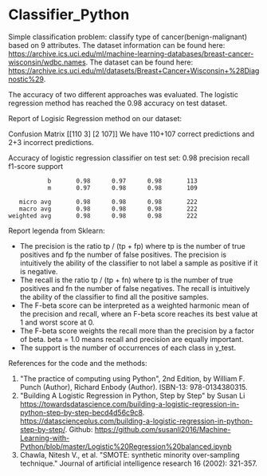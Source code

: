 # Classifier_Python
Simple classification problem: classify type of cancer(benign-malignant) based on 9 attributes.
The dataset information can be found here: https://archive.ics.uci.edu/ml/machine-learning-databases/breast-cancer-wisconsin/wdbc.names.
The dataset can be found here: https://archive.ics.uci.edu/ml/datasets/Breast+Cancer+Wisconsin+%28Diagnostic%29.

The accuracy of two different approaches was evaluated. The logistic regression method has reached the 0.98 accuracy on test dataset.

Report of Logisic Regression method on our dataset:

Confusion Matrix
                  [[110 3]
                   [2 107]]
We have 110+107 correct predictions and 2+3 incorrect predictions.
 
Accuracy of logistic regression classifier on test set: 0.98
              precision    recall  f1-score   support

               b       0.98      0.97      0.98       113
               m       0.97      0.98      0.98       109 
           
       micro avg       0.98      0.98      0.98       222
       macro avg       0.98      0.98      0.98       222
    weighted avg       0.98      0.98      0.98       222

Report legenda from Sklearn:
- The precision is the ratio tp / (tp + fp) where tp is the number of true positives and fp the number of false positives. The precision is intuitively the ability of the classifier to not label a sample as positive if it is negative.
- The recall is the ratio tp / (tp + fn) where tp is the number of true positives and fn the number of false negatives. The recall is intuitively the ability of the classifier to find all the positive samples.
- The F-beta score can be interpreted as a weighted harmonic mean of the precision and recall, where an F-beta score reaches its best value at 1 and worst score at 0.
- The F-beta score weights the recall more than the precision by a factor of beta. beta = 1.0 means recall and precision are equally important.
- The support is the number of occurrences of each class in y_test.


References for the code and the methods:
1. "The practice of computing using Python", 2nd Edition, by William F. Punch (Author), Richard Enbody (Author). ISBN-13: 978-0134380315.
2. "Building A Logistic Regression in Python, Step by Step" by Susan Li https://towardsdatascience.com/building-a-logistic-regression-in-python-step-by-step-becd4d56c9c8. https://datascienceplus.com/building-a-logistic-regression-in-python-step-by-step/. Github: https://github.com/susanli2016/Machine-Learning-with-Python/blob/master/Logistic%20Regression%20balanced.ipynb
3. Chawla, Nitesh V., et al. "SMOTE: synthetic minority over-sampling technique." Journal of artificial intelligence research 16 (2002): 321-357.

